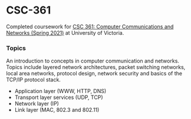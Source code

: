 # CSC-361

Completed coursework for [CSC 361: Computer Communications and Networks (Spring 2021)](https://heat.csc.uvic.ca/coview/course/2021011/CSC361 "UVic Course Page") at University of Victoria.

### Topics

An introduction to concepts in computer communication and networks. Topics include layered network architectures, packet switching networks, local area networks, protocol design, network security and basics of the TCP/IP protocol stack.

- Application layer (WWW, HTTP, DNS)
- Transport layer services (UDP, TCP)
- Network layer (IP)
- Link layer (MAC, 802.3 and 802.11)
